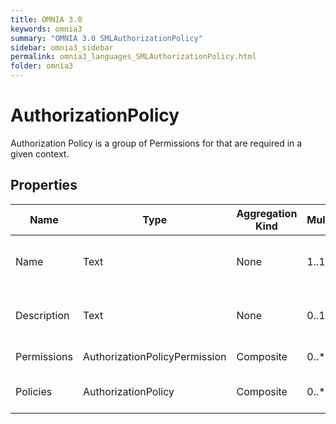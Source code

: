 ```yaml
---
title: OMNIA 3.0
keywords: omnia3
summary: "OMNIA 3.0 SMLAuthorizationPolicy"
sidebar: omnia3_sidebar
permalink: omnia3_languages_SMLAuthorizationPolicy.html
folder: omnia3
---
```


# AuthorizationPolicy
Authorization Policy is a group of Permissions for that are required in a given context.
## Properties

| Name | Type | Aggregation Kind | Multiplicity | Description |
| --------- | --------- | --------- | --------- | --------- |
| Name | Text | None | 1..1 | The name of the policy (unique identifier). |
| Description | Text | None | 0..1 | The textual explanation of the policy purpose. |
| Permissions | AuthorizationPolicyPermission | Composite | 0..* | List of permissions. |
| Policies | AuthorizationPolicy | Composite | 0..* | Child authorization policies. |


